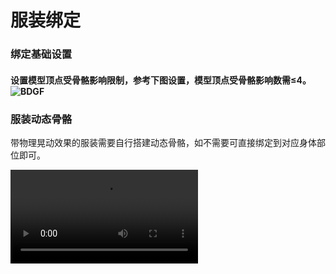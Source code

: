 # 服装绑定

### 绑定基础设置

#### 设置模型顶点受骨骼影响限制，参考下图设置，模型顶点受骨骼影响数需≤4。![BDGF](https://arkimg.ark.online/BDGF-1740537613695-4.png)

### 服装动态骨骼

带物理晃动效果的服装需要自行搭建动态骨骼，如不需要可直接绑定到对应身体部位即可。

<video controls src="https://arkimg.ark.online/服装动态骨骼介绍.mp4" />

### 动态骨骼命名规范

请按照下列规范设置骨骼，当不符合下列标准时，会导致动态骨骼无效或效果异常。
- 骨骼需要进行归1处理，不得带有缩放值。
- 单个部位FBX模型动态骨骼上限为100根。
- 骨骼命名不要用软件自动生成的命名，建议添加一些独特的命名或者部件做前缀
- 带晃动效果骨骼第一根骨骼节点命名必须包含后缀“_Dynphy”。
- 末端骨骼命名必须包含后缀“_Nub ”。
裙子、桶袖子等 建议根据模型制作8条动态骨骼（长度一致）保证效果（4条/6条不过膝短裙可用）。
- 建议长裙、短裙、蓬蓬裙等骨骼按照顺时针顺序排布搭建，保证骨骼长短一致坐标轴朝向一致，且只能有一个父级，否则无法识别为一圈骨骼。（其它非桶形部件可按规范搭建）。
- 建议命名中通过添加_F（前）、_FR（前右）、_R（右）、_BR（后右）、_B（后）、_BL（后左）、_L（左）、_FL（前左）等命名字段辅助定位骨骼方向。![fw](https://arkimg.ark.online/fw-1740476574164-8.png)


####  裸模衔接处权重。

- 裸模衔接处务必以此为准，不然动画播放时会**破面**或**穿插**。

- 服装部件的**接缝处**。权重需要**保持一致**。

- 例如：腰部接缝上装部分模型切口处权重 Spine_01：1， 下装部分模型切口处权重Spine_01：1。

  |     接缝位置     |                        女性权重参考图                        |              蒙皮数值               |                        男性权重参考图                        |               蒙皮数值               |
  | :--------------: | :----------------------------------------------------------: | :---------------------------------: | :----------------------------------------------------------: | :----------------------------------: |
  |    上装脖子处    | <img src="https://arkimg.ark.online/1740381224265-3.png" alt="img" style="zoom:25%;" /> | Head:<br />(0.5) <br/>Neck_01:(0.5) | <img src="https://arkimg.ark.online/1740381224265-4.png" alt="img" style="zoom:25%;" /> | Head: <br />(0.5) <br/>Neck_01:(0.5) |
  | 手套与上装衔接处 | <img src="https://arkimg.ark.online/1740381224266-5.png" alt="img" style="zoom:25%;" /> | Hand_L: (0.4)<br/> Lowerarm_L:(0.6) | <img src="https://arkimg.ark.online/1740381224266-6.png" alt="img" style="zoom:25%;" /> | Hand_L: (0)   <br/>Lowerarm_L:   (1) |
  | 上装与下装衔接处 | <img src="https://arkimg.ark.online/1740381224266-7.png" alt="img" style="zoom:25%;" /> |           Spine_01:  (1)            | <img src="https://arkimg.ark.online/1740381224266-8.png" alt="img" style="zoom:25%;" /> |            Spine_01:  (1)            |
  | 下装与鞋子衔接处 | <img src="https://arkimg.ark.online/1740381224266-9.png" alt="img" style="zoom:25%;" /> |            Calf_L:  (1)             | <img src="https://arkimg.ark.online/1740381224266-10.png" alt="img" style="zoom:25%;" /> |             Calf_L:  (1)             |

# 教程：服装样例（连衣裙）

### 3dsMax：

- 导入官方提供的基础骨骼，基于基础模型搭建服装骨骼。

   ![img](https://arkimg.ark.online/1740381224266-11.png)
- 按连衣裙模型走势搭建动态骨骼，按规范命名，并将动态骨骼连接到脊柱Spine_01下。

   ![img](https://arkimg.ark.online/1740381224266-12.png)
- 选择模型添加绑定蒙皮命令“Skin”并添加对应的动态骨骼，选择模型顶点进行绑定蒙皮。

   ![img](https://arkimg.ark.online/1740381224266-13.png)
- 权重分配后可旋转骨骼检查模型蒙皮是否合理。

   ![img](https://arkimg.ark.online/1740381224266-14.png)
- 完成权重调整后，导出为FBX资源以备用。


### Maya:

- 导入官方提供的基础骨骼，基于基础模型搭建服装骨骼。

   ![img](https://arkimg.ark.online/1740381224267-16.png)
- 选择装备面板创建骨骼或点击左侧顶部骨架面板按模型走势创建骨骼，并将动态骨骼链接到Spine_01下。

   ![img](https://arkimg.ark.online/1740381224267-17.png)
- 骨骼搭建完成后调整骨骼层级，按规范给骨骼命名，并确认裙子动态骨骼朝向一致（如图骨骼对象坐标Y轴向外，其它骨骼也须保持一致）。

   ![img](https://arkimg.ark.online/1740381224267-18.png)
- 选中模型点击顶部蒙皮面板选择“绑定蒙皮”，单个模型顶点最大受4根骨骼影响。

   ![img](https://arkimg.ark.online/1740381224267-19.png)
- 选择模型与相关联的骨骼，调整好蒙皮选项，点击绑定蒙皮。

   ![img](https://arkimg.ark.online/1740381224267-20.png)
- 旋转裙子骨骼检查权重，针对不合理的权重进行手动调整。

   ![img](https://arkimg.ark.online/1740381224267-21.png)

- 完成权重调整后，按导出设置导出该部位FBX。

###### MAYA服装骨骼搭建绑定全流程：

- 动态骨骼服装搭建绑定导出全流程

<video controls src="https://arkimg.ark.online/MAYA%E8%A3%99%E5%AD%90%E7%BB%91%E5%AE%9A%E5%85%A8%E6%B5%81%E7%A8%8B.mp4" />

# 资源导出

- 需要导出为FBX格式文件。
- 资源从DCC软件中导出，包含模型+骨骼（含动态骨骼）。
- 导出后即可进入口袋方舟进行资源上传（配置选择对应动态骨骼模板）。

### 导出设置：服装导出FBX通用

- 选择对应模型部位与骨骼（目标模型，骨骼，动态骨骼及末端）。
- 轴向:Up Axis:Z-up,类型：Type:Binary
- 动画面板不勾选:Animation
  ######  3dsMAX:![img](https://arkimg.ark.online/1740381224267-22.png)

  ######  Maya：![img](https://arkimg.ark.online/1740381224267-23.png)

  ######  Blender:![img](https://arkimg.ark.online/1740381224267-24.png)
